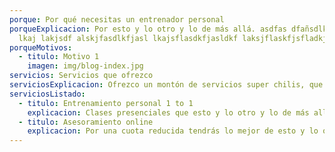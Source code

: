 ```yaml
---
porque: Por qué necesitas un entrenador personal
porqueExplicacion: Por esto y lo otro y lo de más allá. asdfas dfañsdlkfasnf
  lkaj lakjsdf alskjfasdlkfjasl lkajsflasdkfjasldkf laksjflaskfjsfladkj
porqueMotivos:
  - titulo: Motivo 1
    imagen: img/blog-index.jpg
servicios: Servicios que ofrezco
serviciosExplicacion: Ofrezco un montón de servicios super chilis, que esto lo otro y lo de más allá.
serviciosListado:
  - titulo: Entrenamiento personal 1 to 1
    explicacion: Clases presenciales que esto y lo otro y lo de más allá
  - titulo: Asesoramiento online
    explicacion: Por una cuota reducida tendrás lo mejor de esto y lo otro y lo demás allá
---
```

